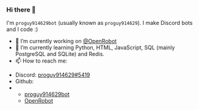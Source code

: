 ### Hi there 👋

I'm `proguy914629bot` (usually known as `proguy914629`). I make Discord bots and I code :)

- 🔭 I’m currently working on <a class="user-mention" data-hovercard-type="organization" data-hovercard-url="/orgs/OpenRobot/hovercard" href="https://github.com/OpenRobot">@OpenRobot</a>
- 🌱 I’m currently learning Python, HTML, JavaScript, SQL (mainly PostgreSQL and SQLite) and Redis.
- 📫 How to reach me:
<ul>
    <li>Discord: <a href="https://discord.com/users/699839134709317642">proguy914629#5419</a></li>
    <li>Github:<li>
    <ul>
        <li><a href="https://github.com/proguy914629bot">proguy914629bot</a></li>
        <li><a href="https://github.com/OpenRobot">OpenRobot</a></li>
    </ul>
</ul>
